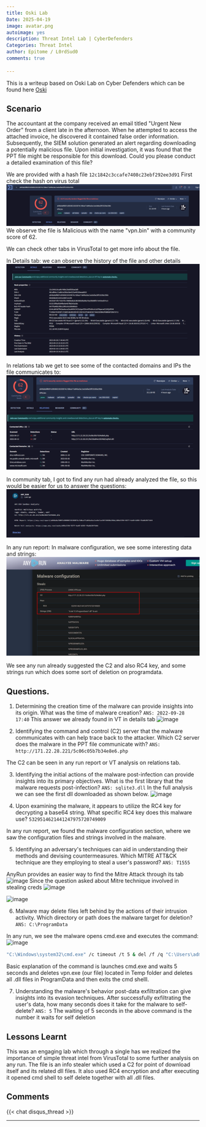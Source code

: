 ```yaml
---
title: Oski Lab
Date: 2025-04-19
image: avatar.png
autoimage: yes
description: Threat Intel Lab | CyberDefenders
Categories: Threat Intel
author: Epitome / L0rdSud0
comments: true

---
```

This is a writeup based on Oski Lab on Cyber Defenders which can be found here [Oski](https://cyberdefenders.org/blueteam-ctf-challenges/oski/)
## Scenario
The accountant at the company received an email titled "Urgent New Order" from a client late in the afternoon. 
When he attempted to access the attached invoice, he discovered it contained false order information. 
Subsequently, the SIEM solution generated an alert regarding downloading a potentially malicious file. 
Upon initial investigation, it was found that the PPT file might be responsible for this download. 
Could you please conduct a detailed examination of this file?

We are provided with a hash file ```12c1842c3ccafe7408c23ebf292ee3d91```
First check the hash on virus total
![image](vt.png)
We observe the file is Malicious with the name "vpn.bin" with a community score of 62.

We can check other tabs in VirusTotal to get more info about the file.

In Details tab: we can observe the history of the file and other details
![image](dt.png)

In relations tab we get to see some of the contacted domains and IPs the file communicates to:
![image](rt.png)

In community tab, I got to find any run had already analyzed the file, so this would be easier for us to answer the questions:
![image](any.png)

In any run report: In malware configuration, we see some interesting data and strings:
![image](any1.png)

We see any run already suggested the C2 and also RC4 key, and some strings run which does some sort of deletion on programdata.

## Questions.
1. Determining the creation time of the malware can provide insights into its origin. What was the time of malware creation?
```ANS: 2022-09-28 17:40```
This answer we already found in VT in details tab
![image](cr.png)

2. Identifying the command and control (C2) server that the malware communicates with can help trace back to the attacker. Which C2 server does the malware in the PPT file communicate with?
```ANS: http://171.22.28.221/5c06c05b7b34e8e6.php```

The C2 can be seen in any run report or VT analysis on relations tab.

3. Identifying the initial actions of the malware post-infection can provide insights into its primary objectives. What is the first library that the malware requests post-infection?
```ANS: sqlite3.dll```
In the full analysis we can see the first dll downloaded as shown below.
![image](a2.png)

4. Upon examining the malware, it appears to utilize the RC4 key for decrypting a base64 string. What specific RC4 key does this malware use?
```5329514621441247975720749009```

In any run report, we found the malware configuration section, where we saw the configuration files and strings involved in the malware.

5. Identifying an adversary's techniques can aid in understanding their methods and devising countermeasures. Which MITRE ATT&CK technique are they employing to steal a user's password?
```ANS: T1555```

AnyRun provides an easier way to find the Mitre Attack through its tab
![image](m1.png)
Since the question asked about Mitre technique involved in stealing creds
![image](m2.png)

![image](m3.png)


6. Malware may delete files left behind by the actions of their intrusion activity. Which directory or path does the malware target for deletion?
```ANS: C:\ProgramData```

In any run, we see the malware opens cmd.exe and executes the command:
![image](a3.png)

```bash
"C:\Windows\system32\cmd.exe" /c timeout /t 5 & del /f /q "C:\Users\admin\AppData\Local\Temp\VPN.exe" & del "C:\ProgramData\*.dll"" & exit
```
Basic explanation of the command is launches cmd.exe and waits 5 seconds and deletes vpn.exe (our file) located in Temp folder and deletes all .dll files in ProgramData and then exits the cmd shelll.

7. Understanding the malware's behavior post-data exfiltration can give insights into its evasion techniques. After successfully exfiltrating the user's data, how many seconds does it take for the malware to self-delete?
```ANS: 5```
The waiting of 5 seconds in the above command is the number it waits for self deletion

## Lessons Learnt
This was an engaging lab which through a single has we realized the importance of simple threat intel from VirusTotal to some further analysis on any run. The file is an info stealer which used a C2 for point of download itself and its related dll files. It also used RC4 encryption and after executing it opened cmd shell to self delete together with all .dll files.

## Comments

{{< chat disqus_thread >}}


---
